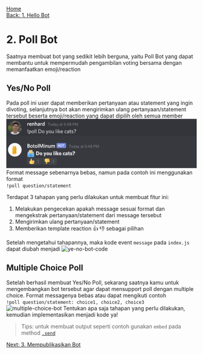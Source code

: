 [Home](./README.md)  
[Back: 1. Hello Bot](./01-hello-bot.md)

# 2. Poll Bot

Saatnya membuat bot yang sedikit lebih berguna, yaitu Poll Bot yang dapat membantu untuk mempermudah pengambilan voting bersama dengan memanfaatkan emoji/reaction

## Yes/No Poll
Pada poll ini user dapat memberikan pertanyaan atau statement yang ingin divoting, selanjutnya bot akan mengirimkan ulang pertanyaan/statement tersebut beserta emoji/reaction yang dapat dipilih oleh semua member
![yes-no-bot](./assets/02-00-yes-no-bot.png)
Format message sebenarnya bebas, namun pada contoh ini menggunakan format   
```!poll question/statement```

Terdapat 3 tahapan yang perlu dilakukan untuk membuat fitur ini:
1. Melakukan pengecekan apakah message sesuai format dan mengekstrak pertanyaan/statement dari message tersebut
2. Mengirimkan ulang pertanyaan/statement
3. Memberikan template reaction 👍 👎 sebagai pilihan

Setelah mengetahui tahapannya, maka kode event `message` pada `index.js` dapat diubah menjadi
![ye-no-bot-code](./assets/02-01-yes-no-bot-code.png)

## Multiple Choice Poll
Setelah berhasil membuat Yes/No Poll, sekarang saatnya kamu untuk mengembangkan bot tersebut agar dapat mensupport poll dengan multiple choice. Format messagenya bebas atau dapat mengikuti contoh  
```!poll question/statement: choice1, choice2, choice3```
![multiple-choice-bot](./assets/02-02-multiple-choice-bot.png)
Tentukan apa saja tahapan yang perlu dilakukan, kemudian implementasikan menjadi kode ya!

> Tips: untuk membuat output seperti contoh gunakan `embed` pada method [`.send`](https://discord.js.org/#/docs/main/12.5.1/class/TextChannel?scrollTo=send)

[Next: 3. Mempublikasikan Bot](./03-mempublikasikan-bot.md)